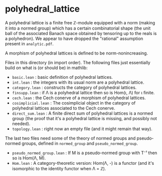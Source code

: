 # polyhedral_lattice

A polyhedral lattice is a finite free ℤ-module equipped with a norm (making it into
a normed group) which has a certain combinatorial shape (the unit ball of the associated
Banach space obtained by tensoring up to the reals is a polyhedron). We appear to have
dropped the "rational" assumption present in `analytic.pdf`.

A morphism of polyhedral lattices is defined to be norm-nonincreasing.

Files in this directory (in import order). The following files just essentially build
on what is (or should be) in mathlib:

- `basic.lean` : basic definition of polyhedral lattices.
- `int.lean` : the integers with its usual norm are a polyhedral lattice.
- `category.lean` : constructs the category of polyhedral lattices.
- `finsupp.lean` : if Λ is a polyhedral lattice then so is Hom(ι, Λ) for ι finite.
- `cech.lean` : the Cech conerve of a morphism of polyhedral lattices.
- `cosimplicial.lean` : The cosimplicial object in the category of polyhedral lattices
  associated to the Cech conerve.
- `direct_sum.lean` : A finite direct sum of polyhedral lattices is a normed group
  (the proof that it's a polyhedral lattice is missing, and possibly not needed).
- `topology.lean` : right now an empty file (and it might remain that way).

The last two files need some of the theory of normed groups and pseudo-normed groups,
defined in `normed_group` and `pseudo_normed_group`.

- `pseudo_normed_group.lean` : If M is a pseudo-normed group with T⁻¹ then so is Hom(Λ, M).
- `Hom.lean` : A category-theoretic version: Hom(Λ, -) is a functor (and it's isomorphic
  to the identity functor when Λ = ℤ).
